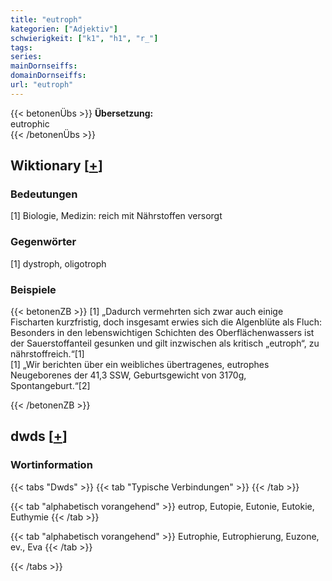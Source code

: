 ```yaml
---
title: "eutroph"
kategorien: ["Adjektiv"]
schwierigkeit: ["k1", "h1", "r_"]
tags:
series:
mainDornseiffs:
domainDornseiffs:
url: "eutroph"
---
```


{{< betonenÜbs >}}
**Übersetzung:**  
eutrophic  
{{< /betonenÜbs >}}

## Wiktionary [[+](https://de.wiktionary.org/wiki/eutroph)]

### Bedeutungen
[1] Biologie, Medizin: reich mit Nährstoffen versorgt  

### Gegenwörter
[1] dystroph, oligotroph  

### Beispiele
{{< betonenZB >}}
[1] „Dadurch vermehrten sich zwar auch einige Fischarten kurzfristig, doch insgesamt erwies sich die Algenblüte als Fluch: Besonders in den lebenswichtigen Schichten des Oberflächenwassers ist der Sauerstoffanteil gesunken und gilt inzwischen als kritisch „eutroph“, zu nährstoffreich.“[1]  
[1] „Wir berichten über ein weibliches übertragenes, eutrophes Neugeborenes der 41,3 SSW, Geburtsgewicht von 3170g, Spontangeburt.“[2]  

{{< /betonenZB >}}


## dwds [[+](https://www.dwds.de/wb/eutroph)]

### Wortinformation
{{< tabs "Dwds" >}}
{{< tab "Typische Verbindungen" >}}
{{< /tab >}}

{{< tab "alphabetisch vorangehend" >}}
eutrop, Eutopie, Eutonie, Eutokie, Euthymie
{{< /tab >}}

{{< tab "alphabetisch vorangehend" >}}
Eutrophie, Eutrophierung, Euzone, ev., Eva
{{< /tab >}}

{{< /tabs >}}

